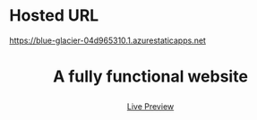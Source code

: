 # Hosted URL

https://blue-glacier-04d965310.1.azurestaticapps.net


<h1><p align="center">
A fully functional website
</p>
</h1>

<p align="center"><a href="https://blue-glacier-04d965310.1.azurestaticapps.net/">Live Preview</a></p>


